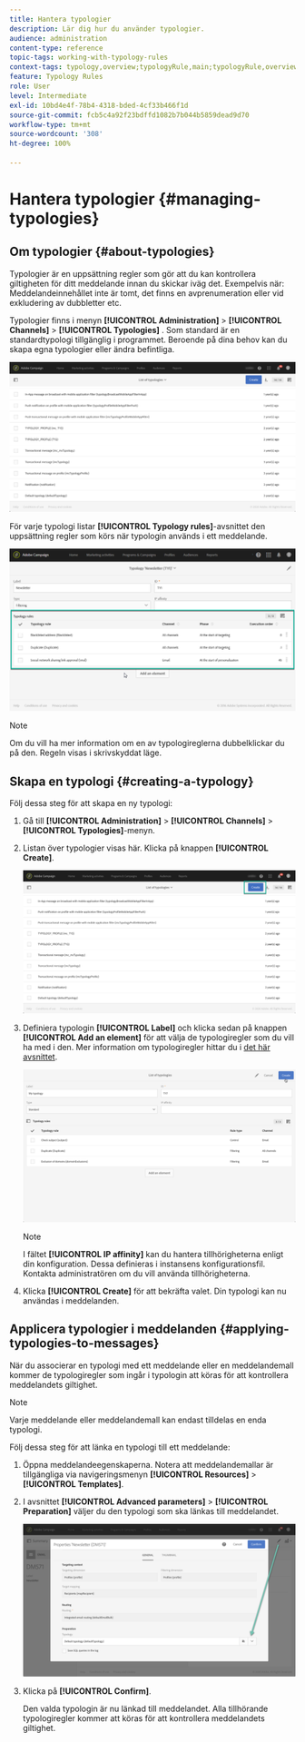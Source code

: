 ```yaml
---
title: Hantera typologier
description: Lär dig hur du använder typologier.
audience: administration
content-type: reference
topic-tags: working-with-typology-rules
context-tags: typology,overview;typologyRule,main;typologyRule,overview
feature: Typology Rules
role: User
level: Intermediate
exl-id: 10bd4e4f-78b4-4318-bded-4cf33b466f1d
source-git-commit: fcb5c4a92f23bdffd1082b7b044b5859dead9d70
workflow-type: tm+mt
source-wordcount: '308'
ht-degree: 100%

---
```


# Hantera typologier {#managing-typologies}

## Om typologier {#about-typologies}

Typologier är en uppsättning regler som gör att du kan kontrollera giltigheten för ditt meddelande innan du skickar iväg det.  Exempelvis när: Meddelandeinnehållet inte är tomt, det finns en avprenumeration eller vid exkludering av dubbletter etc.

Typologier finns i menyn **[!UICONTROL Administration]** > **[!UICONTROL Channels]** > **[!UICONTROL Typologies]** .  Som standard är en standardtypologi tillgänglig i programmet.  Beroende på dina behov kan du skapa egna typologier eller ändra befintliga.

![](assets/typologies-list.png)

För varje typologi listar **[!UICONTROL Typology rules]**-avsnittet den uppsättning regler som körs när typologin används i ett meddelande.

![](assets/typology_typo-rule-list.png)

>[!NOTE]
>
>Om du vill ha mer information om en av typologireglerna dubbelklickar du på den.    Regeln visas i skrivskyddat läge.

## Skapa en typologi {#creating-a-typology}

Följ dessa steg för att skapa en ny typologi:

1. Gå till **[!UICONTROL Administration]** > **[!UICONTROL Channels]** > **[!UICONTROL Typologies]**-menyn.

1. Listan över typologier visas här.  Klicka på knappen **[!UICONTROL Create]**.

   ![](assets/typologies-create.png)

1. Definiera typologin **[!UICONTROL Label]** och klicka sedan på knappen **[!UICONTROL Add an element]** för att välja de typologiregler som du vill ha med i den.  Mer information om typologiregler hittar du i [det här avsnittet](../../sending/using/managing-typology-rules.md).

   ![](assets/typology_addrules.png)

   >[!NOTE]
   >
   >I fältet **[!UICONTROL IP affinity]** kan du hantera tillhörigheterna enligt din konfiguration.  Dessa definieras i instansens konfigurationsfil.  Kontakta administratören om du vill använda tillhörigheterna.

1. Klicka **[!UICONTROL Create]** för att bekräfta valet.  Din typologi kan nu användas i meddelanden.

## Applicera typologier i meddelanden {#applying-typologies-to-messages}

När du associerar en typologi med ett meddelande eller en meddelandemall kommer de typologiregler som ingår i typologin att köras för att kontrollera meddelandets giltighet.

>[!NOTE]
>
>Varje meddelande eller meddelandemall kan endast tilldelas en enda typologi.

Följ dessa steg för att länka en typologi till ett meddelande:

1. Öppna meddelandeegenskaperna.  Notera att meddelandemallar är tillgängliga via navigeringsmenyn **[!UICONTROL Resources]** > **[!UICONTROL Templates]**.

1. I avsnittet **[!UICONTROL Advanced parameters]** > **[!UICONTROL Preparation]** väljer du den typologi som ska länkas till meddelandet.

   ![](assets/typology_message.png)

1. Klicka på **[!UICONTROL Confirm]**.

   Den valda typologin är nu länkad till meddelandet.  Alla tillhörande typologiregler kommer att köras för att kontrollera meddelandets giltighet.
